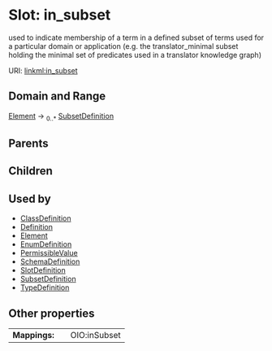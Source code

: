 
# Slot: in_subset


used to indicate membership of a term in a defined subset of terms used for a particular domain or application (e.g. the translator_minimal subset holding the minimal set of predicates used in a translator knowledge graph)

URI: [linkml:in_subset](https://w3id.org/linkml/in_subset)


## Domain and Range

[Element](Element.md) &#8594;  <sub>0..\*</sub> [SubsetDefinition](SubsetDefinition.md)

## Parents


## Children


## Used by

 * [ClassDefinition](ClassDefinition.md)
 * [Definition](Definition.md)
 * [Element](Element.md)
 * [EnumDefinition](EnumDefinition.md)
 * [PermissibleValue](PermissibleValue.md)
 * [SchemaDefinition](SchemaDefinition.md)
 * [SlotDefinition](SlotDefinition.md)
 * [SubsetDefinition](SubsetDefinition.md)
 * [TypeDefinition](TypeDefinition.md)

## Other properties

|  |  |  |
| --- | --- | --- |
| **Mappings:** | | OIO:inSubset |

